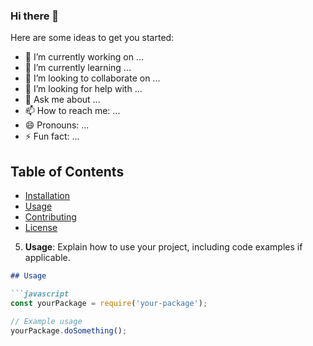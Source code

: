 ### Hi there 👋

<!--
**ks-fahad/KS-Fahad** is a ✨ _special_ ✨ repository because its `README.md` (this file) appears on your GitHub profile.
-->


Here are some ideas to get you started:

- 🔭 I’m currently working on ...
- 🌱 I’m currently learning ...
- 👯 I’m looking to collaborate on ...
- 🤔 I’m looking for help with ...
- 💬 Ask me about ...
- 📫 How to reach me: ...
- 😄 Pronouns: ...
- ⚡ Fun fact: ...
## Table of Contents

- [Installation](#installation)
- [Usage](#usage)
- [Contributing](#contributing)
- [License](#license)


5. **Usage**: Explain how to use your project, including code examples if applicable.

```markdown
## Usage

```javascript
const yourPackage = require('your-package');

// Example usage
yourPackage.doSomething();
